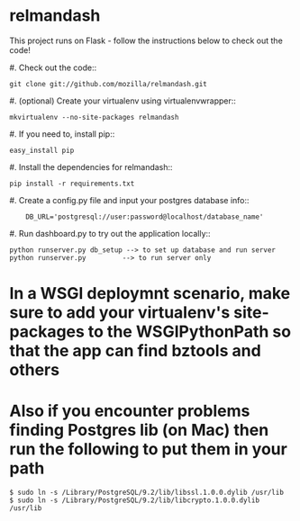 relmandash
==========

This project runs on Flask - follow the instructions below to check out the code!

#. Check out the code::

    git clone git://github.com/mozilla/relmandash.git
    
#. (optional) Create your virtualenv using virtualenvwrapper::

    mkvirtualenv --no-site-packages relmandash
    
#. If you need to, install pip::

    easy_install pip
    
#. Install the dependencies for relmandash::

    pip install -r requirements.txt

#. Create a config.py file and input your postgres database info::

		DB_URL='postgresql://user:password@localhost/database_name'
    
#. Run dashboard.py to try out the application locally::

    python runserver.py db_setup --> to set up database and run server
    python runserver.py         --> to run server only

# In a WSGI deploymnt scenario, make sure to add your virtualenv's site-packages to the WSGIPythonPath so that the app can find bztools and others

# Also if you encounter problems finding Postgres lib (on Mac) then run the following to put them in your path

    $ sudo ln -s /Library/PostgreSQL/9.2/lib/libssl.1.0.0.dylib /usr/lib
    $ sudo ln -s /Library/PostgreSQL/9.2/lib/libcrypto.1.0.0.dylib /usr/lib

